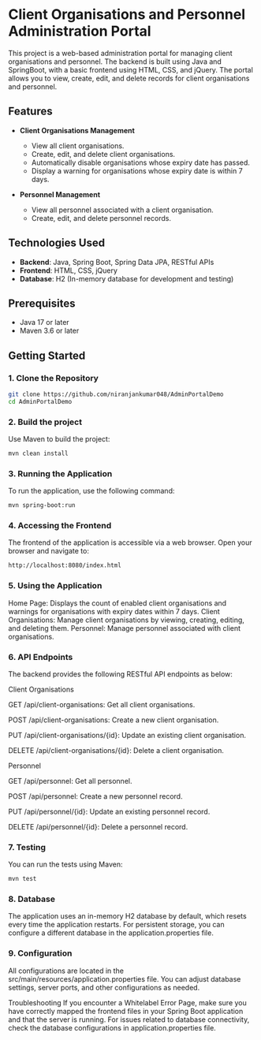 # Client Organisations and Personnel Administration Portal

This project is a web-based administration portal for managing client organisations and personnel. The backend is built using Java and SpringBoot, with a basic frontend using HTML, CSS, and jQuery. The portal allows you to view, create, edit, and delete records for client organisations and personnel.

## Features

- **Client Organisations Management**
    - View all client organisations.
    - Create, edit, and delete client organisations.
    - Automatically disable organisations whose expiry date has passed.
    - Display a warning for organisations whose expiry date is within 7 days.

- **Personnel Management**
    - View all personnel associated with a client organisation.
    - Create, edit, and delete personnel records.

## Technologies Used

- **Backend**: Java, Spring Boot, Spring Data JPA, RESTful APIs
- **Frontend**: HTML, CSS, jQuery
- **Database**: H2 (In-memory database for development and testing)

## Prerequisites

- Java 17 or later
- Maven 3.6 or later

## Getting Started

### 1. Clone the Repository

```bash
git clone https://github.com/niranjankumar048/AdminPortalDemo
cd AdminPortalDemo
```
### 2. Build the project
Use Maven to build the project:
```bash
mvn clean install
```
### 3. Running the Application
To run the application, use the following command:
```bash
mvn spring-boot:run
```
### 4. Accessing the Frontend
The frontend of the application is accessible via a web browser. Open your browser and navigate to:
```bash
http://localhost:8080/index.html
```
### 5. Using the Application
Home Page: Displays the count of enabled client organisations and warnings for organisations with expiry dates within 7 days.
Client Organisations: Manage client organisations by viewing, creating, editing, and deleting them.
Personnel: Manage personnel associated with client organisations.
### 6. API Endpoints
The backend provides the following RESTful API endpoints as below:

Client Organisations

GET /api/client-organisations: Get all client organisations.

POST /api/client-organisations: Create a new client organisation.

PUT /api/client-organisations/{id}: Update an existing client organisation.

DELETE /api/client-organisations/{id}: Delete a client organisation.

Personnel

GET /api/personnel: Get all personnel.

POST /api/personnel: Create a new personnel record.

PUT /api/personnel/{id}: Update an existing personnel record.

DELETE /api/personnel/{id}: Delete a personnel record.

### 7. Testing
You can run the tests using Maven:
```bash
mvn test
```
### 8. Database
The application uses an in-memory H2 database by default, which resets every time the application restarts. For persistent storage, you can configure a different database in the application.properties file.

### 9. Configuration
All configurations are located in the src/main/resources/application.properties file. You can adjust database settings, server ports, and other configurations as needed.

Troubleshooting
If you encounter a Whitelabel Error Page, make sure you have correctly mapped the frontend files in your Spring Boot application and that the server is running.
For issues related to database connectivity, check the database configurations in application.properties file.
